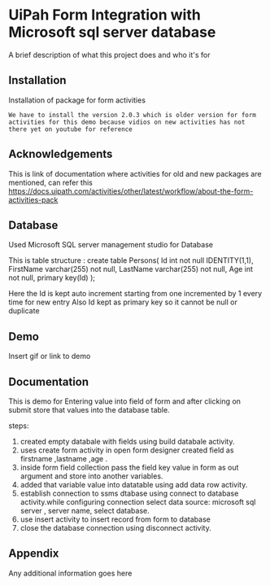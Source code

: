 
# UiPah Form Integration with Microsoft sql server database

A brief description of what this project does and who it's for


## Installation

Installation of package for form activities

```UiPath.Form.Activities
We have to install the version 2.0.3 which is older version for form activities for this demo because vidios on new activities has not there yet on youtube for reference 
```
    
## Acknowledgements
This is link of documentation where activities for old and new packages are mentioned, can refer this
https://docs.uipath.com/activities/other/latest/workflow/about-the-form-activities-pack


## Database
Used Microsoft SQL server management studio for Database

This is table structure :
create table Persons(
Id int not null IDENTITY(1,1),
FirstName varchar(255) not null,
LastName varchar(255) not null,
Age int not null,
primary key(Id)
);

Here the Id is kept auto increment starting from one incremented by 1 every time for new entry
Also Id kept as primary key so it cannot be null or duplicate
## Demo

Insert gif or link to demo


## Documentation

This is demo for Entering value into field of form and after clicking on submit store that values into the database table.

steps:
1. created empty databale with fields using build databale activity.
2. uses create form activity in open form designer created field as firstname ,lastname ,age .
3. inside form field collection pass the field key value in form as out argument and store into another variables.
4. added that variable value into datatable using add data row activity.
5. establish connection to ssms dtabase using connect to database activity.while configuring connection select data source: microsoft sql server , server name, select database.
6. use insert activity to insert record from form to database 
7. close the database connection using disconnect activity.


## Appendix

Any additional information goes here

